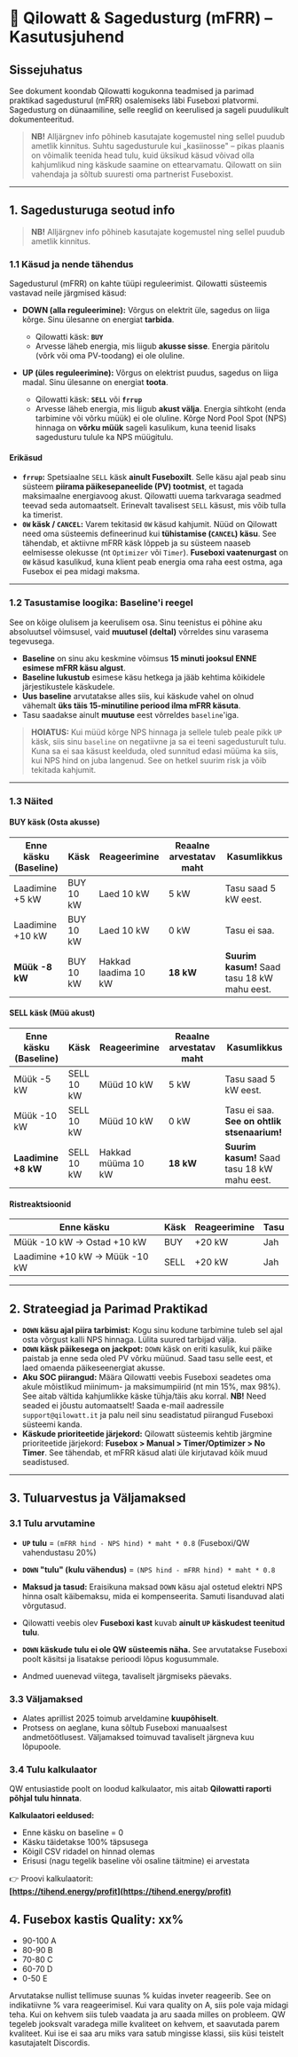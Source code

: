 # 🔋 Qilowatt & Sagedusturg (mFRR) – Kasutusjuhend

## Sissejuhatus

See dokument koondab Qilowatti kogukonna teadmised ja parimad praktikad sagedusturul (mFRR) osalemiseks läbi Fuseboxi platvormi. Sagedusturg on dünaamiline, selle reeglid on keerulised ja sageli puudulikult dokumenteeritud.

> **NB!** Alljärgnev info põhineb kasutajate kogemustel ning sellel puudub ametlik kinnitus. Suhtu sagedusturule kui „kasiinosse" – pikas plaanis on võimalik teenida head tulu, kuid üksikud käsud võivad olla kahjumlikud ning käskude saamine on ettearvamatu. Qilowatt on siin vahendaja ja sõltub suuresti oma partnerist Fuseboxist.

---

## 1. Sagedusturuga seotud info

> **NB!** Alljärgnev info põhineb kasutajate kogemustel ning sellel puudub ametlik kinnitus.

### 1.1 Käsud ja nende tähendus

Sagedusturul (mFRR) on kahte tüüpi reguleerimist. Qilowatti süsteemis vastavad neile järgmised käsud:

-   **DOWN (alla reguleerimine):** Võrgus on elektrit üle, sagedus on liiga kõrge. Sinu ülesanne on energiat **tarbida**.
    -   Qilowatti käsk: **`BUY`**
    -   Arvesse läheb energia, mis liigub **akusse sisse**. Energia päritolu (võrk või oma PV-toodang) ei ole oluline.

-   **UP (üles reguleerimine):** Võrgus on elektrist puudus, sagedus on liiga madal. Sinu ülesanne on energiat **toota**.
    -   Qilowatti käsk: **`SELL`** või **`frrup`**
    -   Arvesse läheb energia, mis liigub **akust välja**. Energia sihtkoht (enda tarbimine või võrku müük) ei ole oluline. Kõrge Nord Pool Spot (NPS) hinnaga on **võrku müük** sageli kasulikum, kuna teenid lisaks sagedusturu tulule ka NPS müügitulu.

#### Erikäsud
-   **`frrup`:** Spetsiaalne `SELL` käsk **ainult Fuseboxilt**. Selle käsu ajal peab sinu süsteem **piirama päikesepaneelide (PV) tootmist**, et tagada maksimaalne energiavoog akust. Qilowatti uuema tarkvaraga seadmed teevad seda automaatselt. Erinevalt tavalisest `SELL` käsust, mis võib tulla ka timerist.
-   **`0W` käsk / `CANCEL`:** Varem tekitasid `0W` käsud kahjumit. Nüüd on Qilowatt need oma süsteemis defineerinud kui **tühistamise (`CANCEL`) käsu**. See tähendab, et aktiivne mFRR käsk lõppeb ja su süsteem naaseb eelmisesse olekusse (nt `Optimizer` või `Timer`). **Fuseboxi vaatenurgast** on `0W` käsud kasulikud, kuna klient peab energia oma raha eest ostma, aga Fusebox ei pea midagi maksma.

---

### 1.2 Tasustamise loogika: Baseline'i reegel

See on kõige olulisem ja keerulisem osa. Sinu teenistus ei põhine aku absoluutsel võimsusel, vaid **muutusel (deltal)** võrreldes sinu varasema tegevusega.

-   **Baseline** on sinu aku keskmine võimsus **15 minuti jooksul ENNE esimese mFRR käsu algust**.
-   **Baseline lukustub** esimese käsu hetkega ja jääb kehtima kõikidele järjestikustele käskudele.
-   **Uus baseline** arvutatakse alles siis, kui käskude vahel on olnud vähemalt **üks täis 15-minutiline periood ilma mFRR käsuta**.
-   Tasu saadakse ainult **muutuse** eest võrreldes `baseline`'iga.

> **HOIATUS:** Kui müüd kõrge NPS hinnaga ja sellele tuleb peale pikk `UP` käsk, siis sinu `baseline` on negatiivne ja sa ei teeni sagedusturult tulu. Kuna sa ei saa käsust keelduda, oled sunnitud edasi müüma ka siis, kui NPS hind on juba langenud. See on hetkel suurim risk ja võib tekitada kahjumit.

---

### 1.3 Näited

#### BUY käsk (Osta akusse)

| Enne käsku (Baseline) | Käsk      | Reageerimine         | Reaalne arvestatav maht | Kasumlikkus                                  |
| --------------------- | --------- | -------------------- | ----------------------- | -------------------------------------------- |
| Laadimine +5 kW       | BUY 10 kW | Laed 10 kW           | 5 kW                    | Tasu saad 5 kW eest.                         |
| Laadimine +10 kW      | BUY 10 kW | Laed 10 kW           | 0 kW                    | Tasu ei saa.                                 |
| **Müük -8 kW**        | BUY 10 kW | Hakkad laadima 10 kW | **18 kW**               | **Suurim kasum!** Saad tasu 18 kW mahu eest. |

#### SELL käsk (Müü akust)

| Enne käsku (Baseline) | Käsk       | Reageerimine     | Reaalne arvestatav maht | Kasumlikkus                                  |
| --------------------- | ---------- | ---------------- | ----------------------- | -------------------------------------------- |
| Müük -5 kW            | SELL 10 kW | Müüd 10 kW       | 5 kW                    | Tasu saad 5 kW eest.                         |
| Müük -10 kW           | SELL 10 kW | Müüd 10 kW       | 0 kW                    | Tasu ei saa. **See on ohtlik stsenaarium!**  |
| **Laadimine +8 kW**   | SELL 10 kW | Hakkad müüma 10 kW | **18 kW**               | **Suurim kasum!** Saad tasu 18 kW mahu eest. |

#### Ristreaktsioonid

| Enne käsku                     | Käsk  | Reageerimine | Tasu |
|--------------------------------|-------|---------------|------|
| Müük -10 kW → Ostad +10 kW    | BUY   | +20 kW        | Jah  |
| Laadimine +10 kW → Müük -10 kW| SELL  | +20 kW        | Jah  |

---

## 2. Strateegiad ja Parimad Praktikad

-   **`DOWN` käsu ajal piira tarbimist:** Kogu sinu kodune tarbimine tuleb sel ajal osta võrgust kalli NPS hinnaga. Lülita suured tarbijad välja.
-   **`DOWN` käsk päikesega on jackpot:** `DOWN` käsk on eriti kasulik, kui päike paistab ja enne seda oled PV võrku müünud. Saad tasu selle eest, et laed omaenda päikeseenergiat akusse.
-   **Aku SOC piirangud:** Määra Qilowatti veebis Fuseboxi seadetes oma akule mõistlikud miinimum- ja maksimumpiirid (nt min 15%, max 98%). See aitab vältida kahjumlikke käske tühja/täis aku korral. **NB!** Need seaded ei jõustu automaatselt! Saada e-mail aadressile `support@qilowatt.it` ja palu neil sinu seadistatud piirangud Fuseboxi süsteemi kanda.
-   **Käskude prioriteetide järjekord:** Qilowatt süsteemis kehtib järgmine prioriteetide järjekord: **Fusebox > Manual > Timer/Optimizer > No Timer**. See tähendab, et mFRR käsud alati üle kirjutavad kõik muud seadistused.

---

## 3. Tuluarvestus ja Väljamaksed

### 3.1 Tulu arvutamine
-   **`UP` tulu** = `(mFRR hind - NPS hind) * maht * 0.8` (Fuseboxi/QW vahendustasu 20%)
-   **`DOWN` "tulu" (kulu vähendus)** = `(NPS hind - mFRR hind) * maht * 0.8`
-   **Maksud ja tasud:** Eraisikuna maksad `DOWN` käsu ajal ostetud elektri NPS hinna osalt käibemaksu, mida ei kompenseerita. Samuti lisanduvad alati võrgutasud.

-   Qilowatti veebis olev **Fuseboxi kast** kuvab **ainult `UP` käskudest teenitud tulu**.
-   **`DOWN` käskude tulu ei ole QW süsteemis näha.** See arvutatakse Fuseboxi poolt käsitsi ja lisatakse perioodi lõpus kogusummale.
-   Andmed uuenevad viitega, tavaliselt järgmiseks päevaks.

### 3.3 Väljamaksed
-   Alates aprillist 2025 toimub arveldamine **kuupõhiselt**.
-   Protsess on aeglane, kuna sõltub Fuseboxi manuaalsest andmetöötlusest. Väljamaksed toimuvad tavaliselt järgneva kuu lõpupoole.

### 3.4 Tulu kalkulaator

QW entusiastide poolt on loodud kalkulaator, mis aitab **Qilowatti raporti põhjal tulu hinnata**.

**Kalkulaatori eeldused:**

- Enne käsku on baseline = 0
- Käsku täidetakse 100% täpsusega
- Kõigil CSV ridadel on hinnad olemas
- Erisusi (nagu tegelik baseline või osaline täitmine) ei arvestata

👉 Proovi kalkulaatorit:  
**[https://tihend.energy/profit](https://tihend.energy/profit)**


## 4. Fusebox kastis Quality: xx%
- 90-100   A
- 80-90    B
- 70-80    C
- 60-70    D
- 0-50     E

Arvutatakse nullist tellimuse suunas % kuidas inveter reageerib. See on indikatiivne % vara reageerimisel. Kui vara quality on A, siis pole vaja midagi teha. Kui on kehvem siis tuleb vaadata ja aru saada milles on probleem. QW tegeleb jooksvalt varadega mille kvaliteet on kehvem, et saavutada parem kvaliteet. Kui ise ei saa aru miks vara satub mingisse klassi, siis küsi teistelt kasutajatelt Discordis. 
